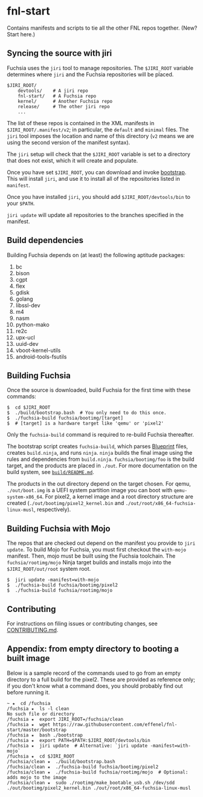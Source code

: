 # fnl-start
Contains manifests and scripts to tie all the other FNL repos together.  (New?
Start here.)

## Syncing the source with jiri
Fuchsia uses the `jiri` tool to manage repositories. The `$JIRI_ROOT` variable
determines where `jiri` and the Fuchsia repositories will be placed.

```
$JIRI_ROOT/
    devtools/    # A jiri repo
    fnl-start/   # A Fuchsia repo
    kernel/      # Another Fuchsia repo
    release/     # The other jiri repo
    ...
```

The list of these repos is contained in the XML manifests in `$JIRI_ROOT/.manifest/v2`;
in particular, the `default` and `minimal` files. The `jiri` tool imposes the location
 and name of this directory (`v2` means we are using the second version of the manifest syntax).

The `jiri` setup will check that the `$JIRI_ROOT` variable is set to a directory
that does not exist, which it will create and populate.

Once you have set `$JIRI_ROOT`, you can download and invoke
[bootstrap](https://raw.githubusercontent.com/effenel/fnl-start/master/bootstrap).
This will install `jiri`, and use it to install all of the repositories listed in
`manifest`.

Once you have installed `jiri`, you should add `$JIRI_ROOT/devtools/bin` to your
`$PATH`.

`jiri update` will update all repositories to the branches specified in the
manifest.

## Build dependencies
Building Fuchsia depends on (at least) the following aptitude packages:

1. bc
1. bison
1. cgpt
1. flex
1. gdisk
1. golang
1. libssl-dev
1. m4
1. nasm
1. python-mako
1. re2c
1. upx-ucl
1. uuid-dev
1. vboot-kernel-utils
1. android-tools-fsutils

## Building Fuchsia
Once the source is downloaded, build Fuchsia for the first time with these
commands:

```
$  cd $JIRI_ROOT
$  ./build/bootstrap.bash  # You only need to do this once.
$  ./fuchsia-build fuchsia/bootimg/[target]
$  # [target] is a hardware target like 'qemu' or 'pixel2'
```

Only the `fuchsia-build` command is required to re-build Fuchsia thereafter.

The bootstrap script creates `fuchsia-build`, which parses
[Blueprint](https://github.com/google/blueprint) files, creates `build.ninja`, and runs
`ninja`. `ninja` builds the final image using the rules and dependencies from `build.ninja`.
`fuchsia/bootimg/foo` is the build target, and the products are placed in `./out`.
For more documentation on the build system, see
[`build/README.md`](https://github.com/effenel/build/blob/master/README.md).

The products in the out directory depend on the target chosen.  For qemu, `./out/boot.img`
is a UEFI system partition image you can boot with `qemu-system-x86_64`.  For pixel2, a
kernel image and a root directory structure are created (`./out/bootimg/pixel2_kernel.bin`
and `./out/root/x86_64-fuchsia-linux-musl`, respectively).

## Building Fuchsia with Mojo
The repos that are checked out depend on the manifest you provide to `jiri update`.  To
build Mojo for Fuchsia, you must first checkout the `with-mojo` manifest.  Then, mojo must
be built using the Fuchsia toolchain.  The `fuchsia/rootimg/mojo` Ninja target builds and
installs mojo into the `$JIRI_ROOT/out/root` system root.

```
$  jiri update -manifest=with-mojo
$  ./fuchsia-build fuchsia/bootimg/pixel2
$  ./fuchsia-build fuchsia/rootimg/mojo
```

## Contributing
For instructions on filing issues or contributing changes, see
[CONTRIBUTING.md].

## Appendix: from empty directory to booting a built image
Below is a sample record of the commands used to go from an empty directory to a
full build for the pixel2.  These are provided as reference only; if you don't know
what a command does, you should probably find out before running it.

```
~ ★  cd /fuchsia
/fuchsia ★  ls -l clean
No such file or directory
/fuchsia ★  export JIRI_ROOT=/fuchsia/clean
/fuchsia ★  wget https://raw.githubusercontent.com/effenel/fnl-start/master/bootstrap
/fuchsia ★  bash ./bootstrap
/fuchsia ★  export PATH=$PATH:$JIRI_ROOT/devtools/bin
/fuchsia ★  jiri update  # Alternative: `jiri update -manifest=with-mojo`
/fuchsia ★  cd $JIRI_ROOT
/fuchsia/clean ★  ./build/bootstrap.bash
/fuchsia/clean ★  ./fuchsia-build fuchsia/bootimg/pixel2
/fuchsia/clean ★  ./fuchsia-build fuchsia/rootimg/mojo  # Optional: adds mojo to the image
/fuchsia/clean ★  sudo ./rootimg/make_bootable_usb.sh /dev/sdd ./out/bootimg/pixel2_kernel.bin ./out/root/x86_64-fuchsia-linux-musl
```

[CONTRIBUTING.md]: CONTRIBUTING.md
